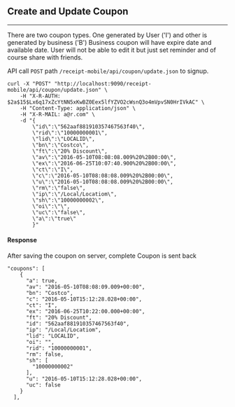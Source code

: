 ## Create and Update Coupon ##
_________________

There are two coupon types. One generated by User ('I') and other is generated by business ('B')
Business coupon will have expire date and available date. User will not be able to edit it but just 
set reminder and of course share with friends.

API call <code>POST</code> path <code>/receipt-mobile/api/coupon/update.json</code> to signup.

    curl -X "POST" "http://localhost:9090/receipt-mobile/api/coupon/update.json" \
    	-H "X-R-AUTH: $2a$15$Lx6q17xZcYtNN5xKwBZ0Eex5lfYZVO2cWsnQ3o4mVpvSN0HrIVkAC" \
    	-H "Content-Type: application/json" \
    	-H "X-R-MAIL: a@r.com" \
    	-d "{
    	    \"id\":\"562aaf881910357467563f40\",
    	    \"rid\":\"10000000001\",
    	    \"lid\":\"LOCALID\",
    	    \"bn\":\"Costco\",
    	    \"ft\":\"20% Discount\",
    	    \"av\":\"2016-05-10T08:08:08.009%20%2B00:00\",
    	    \"ex\":\"2016-06-25T10:07:40.900%20%2B00:00\",
    	    \"ct\":\"I\",
    	    \"c\":\"2016-05-10T08:08:08.009%20%2B00:00\",
    	    \"u\":\"2016-05-10T08:08:08.009%20%2B00:00\",
    	    \"rm\":\"false\",
    	    \"ip\":\"/Local/Locatiom\",
    	    \"sh\":\"10000000002\",
    	    \"oi\":\"\",
    	    \"uc\":\"false\",
    	    \"a\":\"true\"
    	    }"
    	
#### Response 
    	
After saving the coupon on server, complete Coupon is sent back    	
    	
    "coupons": [
        {
          "a": true,
          "av": "2016-05-10T08:08:09.009+00:00",
          "bn": "Costco",
          "c": "2016-05-10T15:12:28.028+00:00",
          "ct": "I",
          "ex": "2016-06-25T10:22:00.000+00:00",
          "ft": "20% Discount",
          "id": "562aaf881910357467563f40",
          "ip": "/Local/Locatiom",
          "lid": "LOCALID",
          "oi": "",
          "rid": "10000000001",
          "rm": false,
          "sh": [
            "10000000002"
          ],
          "u": "2016-05-10T15:12:28.028+00:00",
          "uc": false
        }
      ],    	
